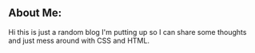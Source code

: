## About Me:
Hi this is just a random blog I'm putting up so I can share some thoughts and just mess around with CSS and HTML.
